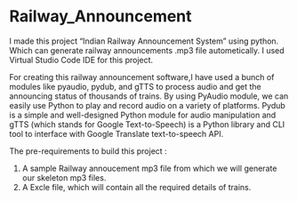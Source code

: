 # Railway_Announcement
I made this project  “Indian Railway Announcement System” using python. Which can generate railway announcements .mp3 file autometically.
I used Virtual Studio Code IDE for this project.

For creating this railway announcement software,I have used a bunch of modules like pyaudio, pydub, and gTTS to process audio and get the announcing status of thousands of trains. By using PyAudio module, we can easily use Python to play and record audio on a variety of platforms. Pydub is a simple and well-designed Python module for audio manipulation and gTTS (which stands for Google Text-to-Speech) is a Python library and CLI tool to interface with Google Translate text-to-speech API.

The pre-requirements to build this project :
  1. A sample Railway annoucement mp3 file from which we will generate our skeleton mp3 files.
  2. A Excle file, which will contain all the required details of trains.
